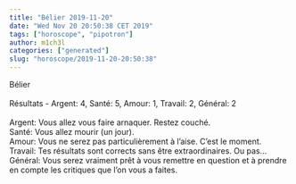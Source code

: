 ```yaml
---
title: "Bélier 2019-11-20"
date: "Wed Nov 20 20:50:38 CET 2019"
tags: ["horoscope", "pipotron"]
author: m1ch3l
categories: ["generated"]
slug: "horoscope/2019-11-20-20:50:38"
---
```


Bélier<br>
<br>
Résultats - Argent: 4, Santé: 5, Amour: 1, Travail: 2, Général: 2<br>
<br>
Argent:  Vous allez vous faire arnaquer. Restez couché.<br>
Santé:   Vous allez mourir (un jour). <br>
Amour:   Vous ne serez pas particulièrement à l’aise. C’est le moment.<br>
Travail: Tes résultats sont corrects sans être extraordinaires. Ou pas...<br>
Général: Vous serez vraiment prêt à vous remettre en question et à prendre en compte les critiques que l’on vous a faites.<br>
